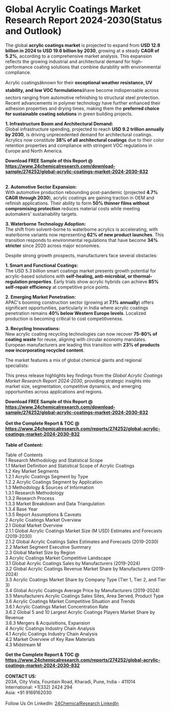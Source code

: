 <h1>Global Acrylic Coatings Market Research Report 2024-2030(Status and Outlook)</h1><p>The global <strong>acrylic coatings market</strong> is projected to expand from <strong>USD 12.8 billion in 2024 to USD 19.6 billion by 2030</strong>, growing at a steady <strong>CAGR of 5.2%</strong>, according to a comprehensive market analysis. This expansion reflects the growing industrial and architectural demand for high-performance coating solutions that combine durability with environmental compliance.</p><p>Acrylic coatingsâknown for their <strong>exceptional weather resistance, UV stability, and low VOC formulations</strong>âhave become indispensable across sectors ranging from automotive refinishing to structural steel protection. Recent advancements in polymer technology have further enhanced their adhesion properties and drying times, making them the <strong>preferred choice for sustainable coating solutions</strong> in green building projects.</p><p><strong>1. Infrastructure Boom and Architectural Demand:</strong><br>
Global infrastructure spending, projected to reach <strong>USD 9.2 trillion annually by 2030</strong>, is driving unprecedented demand for architectural coatings. Acrylics now constitute <strong>38% of all architectural coatings</strong> due to their color retention properties and compliance with stringent VOC regulations in Europe and North America.</p><div><b>Download FREE Sample of this Report @ 
            <a href="https://www.24chemicalresearch.com/download-sample/274252/global-acrylic-coatings-market-2024-2030-832">
            https://www.24chemicalresearch.com/download-sample/274252/global-acrylic-coatings-market-2024-2030-832</a></b></div><br><p><strong>2. Automotive Sector Expansion:</strong><br>
With automotive production rebounding post-pandemic (projected <strong>4.7% CAGR through 2030</strong>), acrylic coatings are gaining traction in OEM and refinish applications. Their ability to form <strong>50% thinner films without compromising protection</strong> reduces material costs while meeting automakers' sustainability targets.</p><p><strong>3. Waterborne Technology Adoption:</strong><br>
The shift from solvent-borne to waterborne acrylics is accelerating, with waterborne variants now representing <strong>62% of new product launches</strong>. This transition responds to environmental regulations that have become <strong>34% stricter</strong> since 2020 across major economies.</p><p>Despite strong growth prospects, manufacturers face several obstacles:</p><p><strong>1. Smart and Functional Coatings:</strong><br>
The USD 5.3 billion smart coatings market presents growth potential for acrylic-based solutions with <strong>self-healing, anti-microbial, or thermal-regulation properties</strong>. Early trials show acrylic hybrids can achieve <strong>85% self-repair efficiency</strong> at competitive price points.</p><p><strong>2. Emerging Market Penetration:</strong><br>
APAC's booming construction sector (growing at <strong>7.1% annually</strong>) offers significant opportunities, particularly in India where acrylic coatings penetration remains <strong>40% below Western Europe levels</strong>. Localized production is becoming critical to cost competitiveness.</p><p><strong>3. Recycling Innovations:</strong><br>
New acrylic coating recycling technologies can now recover <strong>75-80% of coating waste</strong> for reuse, aligning with circular economy mandates. European manufacturers are leading this transition with <strong>23% of products now incorporating recycled content</strong>.</p><p>The market features a mix of global chemical giants and regional specialists:</p><p>This press release highlights key findings from the <em>Global Acrylic Coatings Market Research Report 2024-2030</em>, providing strategic insights into market size, segmentation, competitive dynamics, and emerging opportunities across applications and regions.</p><div><b>Download FREE Sample of this Report @ 
            <a href="https://www.24chemicalresearch.com/download-sample/274252/global-acrylic-coatings-market-2024-2030-832">
            https://www.24chemicalresearch.com/download-sample/274252/global-acrylic-coatings-market-2024-2030-832</a></b></div><br><div><b>Get the Complete Report & TOC @ 
            <a href="https://www.24chemicalresearch.com/reports/274252/global-acrylic-coatings-market-2024-2030-832">
            https://www.24chemicalresearch.com/reports/274252/global-acrylic-coatings-market-2024-2030-832</a></b></div><br>
            <b>Table of Content:</b><p>Table of Contents<br />
1 Research Methodology and Statistical Scope<br />
1.1 Market Definition and Statistical Scope of Acrylic Coatings<br />
1.2 Key Market Segments<br />
1.2.1 Acrylic Coatings Segment by Type<br />
1.2.2 Acrylic Coatings Segment by Application<br />
1.3 Methodology & Sources of Information<br />
1.3.1 Research Methodology<br />
1.3.2 Research Process<br />
1.3.3 Market Breakdown and Data Triangulation<br />
1.3.4 Base Year<br />
1.3.5 Report Assumptions & Caveats<br />
2 Acrylic Coatings Market Overview<br />
2.1 Global Market Overview<br />
2.1.1 Global Acrylic Coatings Market Size (M USD) Estimates and Forecasts (2019-2030)<br />
2.1.2 Global Acrylic Coatings Sales Estimates and Forecasts (2019-2030)<br />
2.2 Market Segment Executive Summary<br />
2.3 Global Market Size by Region<br />
3 Acrylic Coatings Market Competitive Landscape<br />
3.1 Global Acrylic Coatings Sales by Manufacturers (2019-2024)<br />
3.2 Global Acrylic Coatings Revenue Market Share by Manufacturers (2019-2024)<br />
3.3 Acrylic Coatings Market Share by Company Type (Tier 1, Tier 2, and Tier 3)<br />
3.4 Global Acrylic Coatings Average Price by Manufacturers (2019-2024)<br />
3.5 Manufacturers Acrylic Coatings Sales Sites, Area Served, Product Type<br />
3.6 Acrylic Coatings Market Competitive Situation and Trends<br />
3.6.1 Acrylic Coatings Market Concentration Rate<br />
3.6.2 Global 5 and 10 Largest Acrylic Coatings Players Market Share by Revenue<br />
3.6.3 Mergers & Acquisitions, Expansion<br />
4 Acrylic Coatings Industry Chain Analysis<br />
4.1 Acrylic Coatings Industry Chain Analysis<br />
4.2 Market Overview of Key Raw Materials<br />
4.3 Midstream M</p><div><b>Get the Complete Report & TOC @ 
            <a href="https://www.24chemicalresearch.com/reports/274252/global-acrylic-coatings-market-2024-2030-832">
            https://www.24chemicalresearch.com/reports/274252/global-acrylic-coatings-market-2024-2030-832</a></b></div><br><b>CONTACT US:</b><br>
            203A, City Vista, Fountain Road, Kharadi, Pune, India - 411014<br>
            International: +1(332) 2424 294<br>
            Asia: +91 9169162030 <br><br>
            Follow Us On LinkedIn: <a href="https://www.linkedin.com/company/24chemicalresearch/">24ChemicalResearch LinkedIn</a>